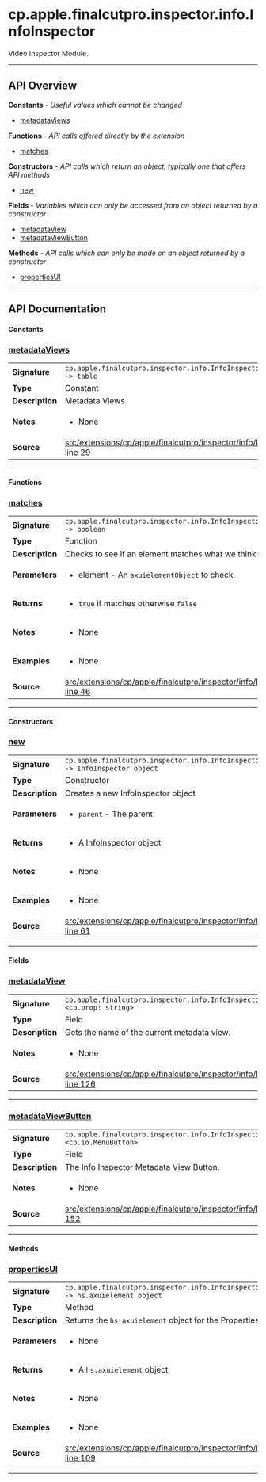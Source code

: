 # cp.apple.finalcutpro.inspector.info.InfoInspector

Video Inspector Module.

---

## API Overview
**Constants** - _Useful values which cannot be changed_
 * [metadataViews](#metadataviews)

**Functions** - _API calls offered directly by the extension_
 * [matches](#matches)

**Constructors** - _API calls which return an object, typically one that offers API methods_
 * [new](#new)

**Fields** - _Variables which can only be accessed from an object returned by a constructor_
 * [metadataView](#metadataview)
 * [metadataViewButton](#metadataviewbutton)

**Methods** - _API calls which can only be made on an object returned by a constructor_
 * [propertiesUI](#propertiesui)


---

## API Documentation

#### Constants


### [metadataViews](#metadataviews)

|                                             |                                                                                     |
| --------------------------------------------|-------------------------------------------------------------------------------------|
| **Signature**                               | `cp.apple.finalcutpro.inspector.info.InfoInspector.metadataViews -> table`                                                                    |
| **Type**                                    | Constant                                                                     |
| **Description**                             | Metadata Views                                                                     |
| **Notes**                                   | <ul><li>None</li></ul> |
| **Source**                                  | [src/extensions/cp/apple/finalcutpro/inspector/info/InfoInspector.lua line 29](https://github.com/CommandPost/CommandPost/blob/develop/src/extensions/cp/apple/finalcutpro/inspector/info/InfoInspector.lua#L29) |

---

#### Functions


### [matches](#matches)

|                                             |                                                                                     |
| --------------------------------------------|-------------------------------------------------------------------------------------|
| **Signature**                               | `cp.apple.finalcutpro.inspector.info.InfoInspector.matches(element) -> boolean`                                                                    |
| **Type**                                    | Function                                                                     |
| **Description**                             | Checks to see if an element matches what we think it should be.                                                                     |
| **Parameters**                              | <ul><li>element - An `axuielementObject` to check.</li></ul> |
| **Returns**                                 | <ul><li>`true` if matches otherwise `false`</li></ul>          |
| **Notes**                                   | <ul><li>None</li></ul> |
| **Examples**                                | <ul><li>None</li></ul> |
| **Source**                                  | [src/extensions/cp/apple/finalcutpro/inspector/info/InfoInspector.lua line 46](https://github.com/CommandPost/CommandPost/blob/develop/src/extensions/cp/apple/finalcutpro/inspector/info/InfoInspector.lua#L46) |

---

#### Constructors


### [new](#new)

|                                             |                                                                                     |
| --------------------------------------------|-------------------------------------------------------------------------------------|
| **Signature**                               | `cp.apple.finalcutpro.inspector.info.InfoInspector.new(parent) -> InfoInspector object`                                                                    |
| **Type**                                    | Constructor                                                                     |
| **Description**                             | Creates a new InfoInspector object                                                                     |
| **Parameters**                              | <ul><li>`parent`     - The parent</li></ul> |
| **Returns**                                 | <ul><li>A InfoInspector object</li></ul>          |
| **Notes**                                   | <ul><li>None</li></ul> |
| **Examples**                                | <ul><li>None</li></ul> |
| **Source**                                  | [src/extensions/cp/apple/finalcutpro/inspector/info/InfoInspector.lua line 61](https://github.com/CommandPost/CommandPost/blob/develop/src/extensions/cp/apple/finalcutpro/inspector/info/InfoInspector.lua#L61) |

---

#### Fields


### [metadataView](#metadataview)

|                                             |                                                                                     |
| --------------------------------------------|-------------------------------------------------------------------------------------|
| **Signature**                               | `cp.apple.finalcutpro.inspector.info.InfoInspector.metadataView <cp.prop: string>`                                                                    |
| **Type**                                    | Field                                                                     |
| **Description**                             | Gets the name of the current metadata view.                                                                     |
| **Notes**                                   | <ul><li>None</li></ul> |
| **Source**                                  | [src/extensions/cp/apple/finalcutpro/inspector/info/InfoInspector.lua line 126](https://github.com/CommandPost/CommandPost/blob/develop/src/extensions/cp/apple/finalcutpro/inspector/info/InfoInspector.lua#L126) |

---


### [metadataViewButton](#metadataviewbutton)

|                                             |                                                                                     |
| --------------------------------------------|-------------------------------------------------------------------------------------|
| **Signature**                               | `cp.apple.finalcutpro.inspector.info.InfoInspector.metadataViewButton <cp.io.MenuButton>`                                                                    |
| **Type**                                    | Field                                                                     |
| **Description**                             | The Info Inspector Metadata View Button.                                                                     |
| **Notes**                                   | <ul><li>None</li></ul> |
| **Source**                                  | [src/extensions/cp/apple/finalcutpro/inspector/info/InfoInspector.lua line 152](https://github.com/CommandPost/CommandPost/blob/develop/src/extensions/cp/apple/finalcutpro/inspector/info/InfoInspector.lua#L152) |

---

#### Methods


### [propertiesUI](#propertiesui)

|                                             |                                                                                     |
| --------------------------------------------|-------------------------------------------------------------------------------------|
| **Signature**                               | `cp.apple.finalcutpro.inspector.info.InfoInspector:propertiesUI() -> hs.axuielement object`                                                                    |
| **Type**                                    | Method                                                                     |
| **Description**                             | Returns the `hs.axuielement` object for the Properties UI.                                                                     |
| **Parameters**                              | <ul><li>None</li></ul> |
| **Returns**                                 | <ul><li>A `hs.axuielement` object.</li></ul>          |
| **Notes**                                   | <ul><li>None</li></ul> |
| **Examples**                                | <ul><li>None</li></ul> |
| **Source**                                  | [src/extensions/cp/apple/finalcutpro/inspector/info/InfoInspector.lua line 109](https://github.com/CommandPost/CommandPost/blob/develop/src/extensions/cp/apple/finalcutpro/inspector/info/InfoInspector.lua#L109) |

---

